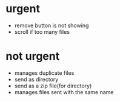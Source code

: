 # urgent
- remove button is not showing
- scroll if too many files

# not urgent
- manages duplicate files
- send as directory
- send as a zip file(for directory)
- manages files sent with the same name
